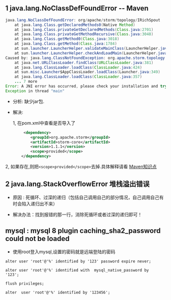 ##  1 java.lang.NoClassDefFoundError -- Maven

``` java
java.lang.NoClassDefFoundError: org/apache/storm/topology/IRichSpout
	at java.lang.Class.getDeclaredMethods0(Native Method)
	at java.lang.Class.privateGetDeclaredMethods(Class.java:2701)
	at java.lang.Class.privateGetMethodRecursive(Class.java:3048)
	at java.lang.Class.getMethod0(Class.java:3018)
	at java.lang.Class.getMethod(Class.java:1784)
	at sun.launcher.LauncherHelper.validateMainClass(LauncherHelper.java:544)
	at sun.launcher.LauncherHelper.checkAndLoadMain(LauncherHelper.java:526)
Caused by: java.lang.ClassNotFoundException: org.apache.storm.topology.IRichSpout
	at java.net.URLClassLoader.findClass(URLClassLoader.java:381)
	at java.lang.ClassLoader.loadClass(ClassLoader.java:424)
	at sun.misc.Launcher$AppClassLoader.loadClass(Launcher.java:349)
	at java.lang.ClassLoader.loadClass(ClassLoader.java:357)
	... 7 more
Error: A JNI error has occurred, please check your installation and try again
Exception in thread "main" 

``` 
* 分析: 缺少jar包.
* 解决: 

    1, 在pom.xml中查看是否导入了
    
 ``` xml
         <dependency>
            <groupId>org.apache.storm</groupId>
            <artifactId>storm-core</artifactId>
            <version>1.1.1</version>
            <scope>provided</scope>
        </dependency>
```

   2, 如果存在,则把`<scope>provided</scope>`去掉.具体解释请看 
           [Maven知识点](https://github.com/bigDataHell/Kangaroo-/blob/master/Maven/Maven%E7%9F%A5%E8%AF%86%E7%82%B9.md#maven--scope)
	   
## 2 java.lang.StackOverflowError 堆栈溢出错误

* 原因 : 死循环、过深的递归（包括自己调用自己的部分情况，自己调用自己有时会陷入递归出不来）

* 解决办法：找到报错的那一行，消除死循环或者过深的递归即可！


## mysql : mysql 8 plugin caching_sha2_password could not be loaded


* 使用root登入mysql,设置的密码就是远端登陆的密码

`alter user 'root'@'%' identified by '123' password expire never;`

`alter user 'root'@'%' identified with  mysql_native_password by  '123';`

`flush privileges;`

`alter  user 'root'@'%' identified by '123456';`

